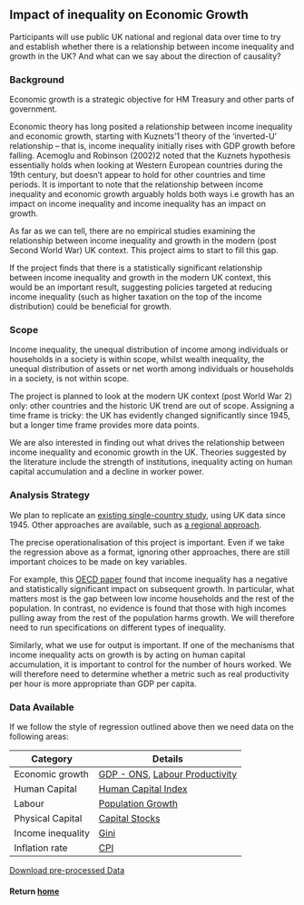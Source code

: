 ## Impact of inequality on Economic Growth 

Participants will use public UK national and regional data over time to try and establish whether there is a relationship between income inequality and growth in the UK? And what can we say about the direction of causality?

### Background

Economic growth is a strategic objective for HM Treasury and other parts of government. 

Economic theory has long posited a relationship between income inequality and economic growth, starting with Kuznets’1 theory of the ‘inverted-U’ relationship – that is, income inequality initially rises with GDP growth before falling. Acemoglu and Robinson (2002)2 noted that the Kuznets hypothesis essentially holds when looking at Western European countries during the 19th century, but doesn’t appear to hold for other countries and time periods. It is important to note that the relationship between income inequality and economic growth arguably holds both ways i.e growth has an impact on income inequality and income inequality has an impact on growth.  

As far as we can tell, there are no empirical studies examining the relationship between income inequality and growth in the modern (post Second World War) UK context. This project aims to start to fill this gap.  

If the project finds that there is a statistically significant relationship between income inequality and growth in the modern UK context, this would be an important result, suggesting policies targeted at reducing income inequality (such as higher taxation on the top of the income distribution) could be beneficial for growth.  

### Scope

Income inequality, the unequal distribution of income among individuals or households in a society is within scope, whilst wealth inequality, the unequal distribution of assets or net worth among individuals or households in a society, is not within scope.  

The project is planned to look at the modern UK context (post World War 2) only: other countries and the historic UK trend are out of scope. Assigning a time frame is tricky: the UK has evidently changed significantly since 1945, but a longer time frame provides more data points. 

We are also interested in finding out what drives the relationship between income inequality and economic growth in the UK. Theories suggested by the literature include the strength of institutions, inequality acting on human capital accumulation and a decline in worker power.  

### Analysis Strategy

We plan to replicate an [existing single-country study](https://mpra.ub.uni-muenchen.de/78268/1/MPRA_paper_78268.pdf), using UK data since 1945. Other approaches are available, such as [a regional approach](https://www.researchgate.net/publication/267403855_ECONOMIC_GROWTH_AND_INCOME_INEQUALITY_IN_BRAZIL_ANALIZING_THE_COMPARABLE_MINIMUM_AREAS). 

The precise operationalisation of this project is important. Even if we take the regression above as a format, ignoring other approaches, there are still important choices to be made on key variables. 

For example, this [OECD paper](https://www.oecd.org/en/publications/trends-in-income-inequality-and-its-impact-on-economic-growth_5jxrjncwxv6j-en.html) found that income inequality has a negative and statistically significant impact on subsequent growth. In particular, what matters most is the gap between low income households and the rest of the population. In contrast, no evidence is found that those with high incomes pulling away from the rest of the population harms growth. We will therefore need to run specifications on different types of inequality. 

Similarly, what we use for output is important. If one of the mechanisms that income inequality acts on growth is by acting on human capital accumulation, it is important to control for the number of hours worked. We will therefore need to determine whether a metric such as real productivity per hour is more appropriate than GDP per capita.  


### Data Available
If we follow the style of regression outlined above then we need data on the following areas:

| Category            | Details                                                                                                                                                                                                                   |
|---------------------|---------------------------------------------------------------------------------------------------------------------------------------------------------------------------------------------------------------------------|
| Economic growth     | [GDP - ONS](https://www.ons.gov.uk/economy/grossdomesticproductgdp/timeseries/ybha/ukea), [Labour Productivity](https://www.ons.gov.uk/employmentandlabourmarket/peopleinwork/labourproductivity)                                                              |
| Human Capital       | [Human Capital Index](https://fred.stlouisfed.org/series/HCIYISGBA066NRUG)                                                                                                                                                             |
| Labour              | [Population Growth](https://www.ons.gov.uk/peoplepopulationandcommunity/populationandmigration/populationestimates#timeseries)                                                                                                                                   |
| Physical Capital    | [Capital Stocks](https://www.ons.gov.uk/economy/nationalaccounts/uksectoraccounts/bulletins/capitalstocksconsumptionoffixedcapital/previousReleases)                                                                                                           |
| Income inequality   | [Gini](https://www.ons.gov.uk/peoplepopulationandcommunity/personalandhouseholdfinances/incomeandwealth/bulletins/householdincomeinequalityfinancial/financialyearending2022)                                                                                   |
| Inflation rate      | [CPI](https://www.ons.gov.uk/economy/inflationandpriceindices/datasets/consumerpriceindices)                                                                                                                                                                     |

[Download pre-processed Data](https://tcarver1234.github.io/hmt_hackathon/Data/inequality/pre-processed_inequality_data.xlsx)


#### Return [home](index.md)
